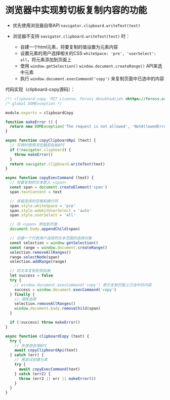 # 浏览器中实现剪切板复制内容的功能

- 优先使用浏览器自带API `navigator.clipboard.writeText(text)`

- 浏览器不支持 `navigator.clipboard.writeText(text)` 时：
  - 自建一个html元素，将要复制的值设置为元素内容
  - 设置元素的用户选择相关的CSS `whiteSpace: 'pre', 'userSelect': all`，将元素添加到页面上
  - 使用 `window.getSelection()` `window.document.createRange()` API来选中元素
  - 执行 `window.document.execCommand('copy')` 来复制页面中已选中的内容

代码实现（clipboard-copy源码）：

```js
/*! clipboard-copy. MIT License. Feross Aboukhadijeh <https://feross.org/opensource> */
/* global DOMException */

module.exports = clipboardCopy

function makeError () {
  return new DOMException('The request is not allowed', 'NotAllowedError')
}

async function copyClipboardApi (text) {
  // 可用时使用浏览器剪贴板API
  if (!navigator.clipboard) {
    throw makeError()
  }
  return navigator.clipboard.writeText(text)
}

async function copyExecCommand (text) {
  // 将要复制的文本放入 <span>
  const span = document.createElement('span')
  span.textContent = text

  // 保留连续的空格和换行符
  span.style.whiteSpace = 'pre'
  span.style.webkitUserSelect = 'auto'
  span.style.userSelect = 'all'

  // 将 <span> 添加到页面
  document.body.appendChild(span)

  // 创建一个代表用户选择的文本范围的选择对象
  const selection = window.getSelection()
  const range = window.document.createRange()
  selection.removeAllRanges()
  range.selectNode(span)
  selection.addRange(range)

  // 将文本复制到剪贴板
  let success = false
  try {
    // window.document.execCommand('copy') 表示复制页面上已选中的内容
    success = window.document.execCommand('copy')
  } finally {
    // 清除选择
    selection.removeAllRanges()
    window.document.body.removeChild(span)
  }

  if (!success) throw makeError()
}

async function clipboardCopy (text) {
  try {
    // 先使用自带API
    await copyClipboardApi(text)
  } catch (err) {
    // 再尝试创建元素
    try {
      await copyExecCommand(text)
    } catch (err2) {
      throw (err2 || err || makeError())
    }
  }
}

```
